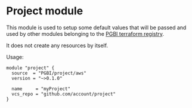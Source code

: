 # Project module

This module is used to setup some default values that will be passed and used by other modules belonging to the [PGBI
terraform registry](https://registry.terraform.io/modules/PGBI).

It does not create any resources by itself.

Usage:

```hcl
module "project" {
  source  = "PGBI/project/aws"
  version = "~>0.1.0"

  name     = "myProject"
  vcs_repo = "github.com/account/project"
}
```
